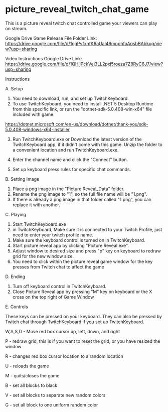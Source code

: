 # picture_reveal_twitch_chat_game
 This is a picture reveal twitch chat controlled game your viewers can play on stream.

Google Drive Game Release File Folder Link: https://drive.google.com/file/d/1ngPvfxhfK6aUaI46mpphfaApsbBAbkug/view?usp=sharing

Video Instructions Google Drive Link: https://drive.google.com/file/d/1QHljPckVej3LL2pxj5roeza7Z8RyC6J7/view?usp=sharing

Instructions

A. Setup
1. You need to download, run, and set up TwitchKeyboard.
2. To use TwitchKeyboard, you need to install .NET 5 Desktop Runtime from this specific link, or run the "dotnet-sdk-5.0.408-win-x64" file included with game:

https://dotnet.microsoft.com/en-us/download/dotnet/thank-you/sdk-5.0.408-windows-x64-installer

3. Run TwitchKeyboard.exe or Download the latest version of the TwitchKeyboard app, if it didn't come with this game. Unzip the folder to a convenient location and run TwitchKeyboard.exe.

5. Enter the channel name and click the "Connect" button.

6. Set up keyboard press rules for specific chat commands.

B. Setting Image
1. Place a png image in the "Picture Reveal_Data" folder.
2. Rename the png image to "1", so the full file name will be "1.png".
3. If there is already a png image in that folder called "1.png", you can replace it with another. 

C. Playing
        	
1. Start TwitchKeyboard.exe
2. in TwitchKeyboard, Make sure it is connected to your Twitch Profile, just need to enter your twitch profile name.
3. Make sure the keyboard control is turned on in TwitchKeyboard.
3. Start picture reveal app by clicking "Picture Reveal.exe".
4. Adjust window to desired size and press "p" key on keyboard to redraw grid for the new window size.
5. You need to click within the picture reveal game window for the key presses from Twitch chat to affect the game

D. Ending

1. Turn off keyboard control in TwitchKeyboard.
2. Close Picture Reveal app by pressing "M" key on keyboard or the X cross on the top right of Game Window    

E. Controls

These keys can be pressed on your keyboard.
They can also be pressed by Twitch chat through TwitchKeyboard if you set up TwitchKeyboard.

W,A,S,D - Move red box cursor up, left, down, and right

P - redraw grid, this is if you want to reset the grid, or you have resized the window

R - changes red box cursor location to a random location

U - reloads the game

M - quits/closes the game

B - set all blocks to black

V - set all blocks to separate new random colors

G - set all block to one uniform random color
